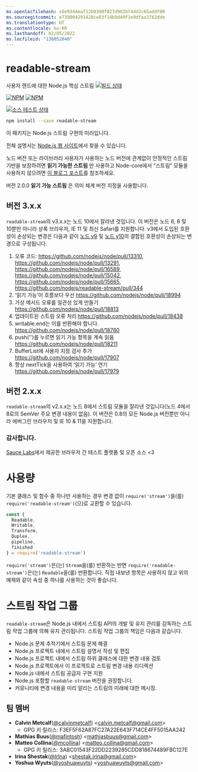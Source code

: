 ```yaml
---
ms.openlocfilehash: c6e9344eaf12b0398f027d903bf4dd2c65addf00
ms.sourcegitcommit: e739004291428ce83f14b9d49f1e9dfaa3762dde
ms.translationtype: HT
ms.contentlocale: ko-KR
ms.lasthandoff: 02/05/2022
ms.locfileid: "138052040"
---
```

# <a name="readable-stream"></a>readable-stream

사용자 랜드에 대한 Node.js 핵심 스트림 [![빌드 상태](https://travis-ci.com/nodejs/readable-stream.svg?branch=master)](https://travis-ci.com/nodejs/readable-stream)


[![NPM](https://nodei.co/npm/readable-stream.png?downloads=true&downloadRank=true)](https://nodei.co/npm/readable-stream/)
[![NPM](https://nodei.co/npm-dl/readable-stream.png?&months=6&height=3)](https://nodei.co/npm/readable-stream/)


[![소스 테스트 상태](https://saucelabs.com/browser-matrix/readabe-stream.svg)](https://saucelabs.com/u/readabe-stream)

```bash
npm install --save readable-stream
```

이 패키지는 Node.js 스트림 구현의 미러입니다.

전체 설명서는 [Node.js 웹 사이트](https://nodejs.org/dist/v10.19.0/docs/api/stream.html)에서 찾을 수 있습니다.

노드 버전 또는 라이브러리 사용자가 사용하는 노드 버전에 관계없이 안정적인 스트림 기반을 보장하려면 **읽기 가능한 스트림** 만 사용하고 Node-core에서 “스트림” 모듈을 사용하지 않으려면 [이 블로그 포스트](http://r.va.gg/2014/06/why-i-dont-use-nodes-core-stream-module.html)를 참조하세요. 

버전 2.0.0 **읽기 가능 스트림** 은 의미 체계 버전 지정을 사용합니다.

## <a name="version-3xx"></a>버전 3.x.x

`readable-stream`의 v3.x.x는 노드 10에서 잘라낸 것입니다. 이 버전은 노드 6, 8 및 10뿐만 아니라 상록 브라우저, IE 11 및 최신 Safari를 지원합니다. v3에서 도입된 호환성이 손상되는 변경은 다음과 같이 [노드 v9](https://nodejs.org/en/blog/release/v9.0.0/) 및 [노드 v10](https://nodejs.org/en/blog/release/v10.0.0/)의 결합된 호환성이 손상되는 변경으로 구성됩니다.

1. 오류 코드: https://github.com/nodejs/node/pull/13310, https://github.com/nodejs/node/pull/13291, https://github.com/nodejs/node/pull/16589, https://github.com/nodejs/node/pull/15042, https://github.com/nodejs/node/pull/15665, https://github.com/nodejs/readable-stream/pull/344
2. ‘읽기 가능’이 흐름보다 우선 https://github.com/nodejs/node/pull/18994
3. 가상 메서드 오류를 일관성 있게 만들기 https://github.com/nodejs/node/pull/18813
4. 업데이트된 스트림 오류 처리 https://github.com/nodejs/node/pull/18438
5. writable.end는 이를 반환해야 합니다.
   https://github.com/nodejs/node/pull/18780
6. push('')를 누르면 읽기 가능 항목을 계속 읽음 https://github.com/nodejs/node/pull/18211
7. BufferList에 사용자 지정 검사 추가 https://github.com/nodejs/node/pull/17907
8. 항상 nextTick을 사용하여 ‘읽기 가능’ 연기 https://github.com/nodejs/node/pull/17979

## <a name="version-2xx"></a>버전 2.x.x
`readable-stream`의 v2.x.x는 노드 8에서 스트림 모듈을 잘라낸 것입니다(노드 4에서 8로의 SemVer 주요 변경 내용이 없음). 이 버전은 0.8의 모든 Node.js 버전뿐만 아니라 에버그린 브라우저 및 IE 10 & 11을 지원합니다.

### <a name="big-thanks"></a>감사합니다.

[Sauce Labs][sauce]에서 제공한 브라우저 간 테스트 플랫폼 및 오픈 소스 <3

# <a name="usage"></a>사용량

기본 클래스 및 함수 중 하나만 사용하는 경우 변경 없이 `require('stream')`을(를) `require('readable-stream')`(으)로 교환할 수 있습니다.

```js
const {
  Readable,
  Writable,
  Transform,
  Duplex,
  pipeline,
  finished
} = require('readable-stream')
````

`require('stream')`은(는) `Stream`을(를) 반환하는 반면 `require('readable-stream')`은(는) `Readable`을(를) 반환합니다. 직접 내보낸 항목은 사용하지 않고 위의 예제와 같이 속성 중 하나를 사용하는 것이 좋습니다.

# <a name="streams-working-group"></a>스트림 작업 그룹

`readable-stream`은 Node.js 내에서 스트림 API의 개발 및 유지 관리를 감독하는 스트림 작업 그룹에 의해 유지 관리됩니다. 스트림 작업 그룹의 책임은 다음과 같습니다.

* Node.js 문제 추적기에서 스트림 문제 해결
* Node.js 프로젝트 내에서 스트림 설명서 작성 및 편집
* Node.js 프로젝트 내에서 스트림 하위 클래스에 대한 변경 내용 검토
* Node.js 프로젝트에서 이 프로젝트로 스트림 변경 내용 리디렉션
* Node.js 내에서 스트림 공급자 구현 지원
* Node.js 포함할 `readable-stream` 버전을 권장합니다.
* 커뮤니티에 변경 내용을 미리 알리는 스트림의 미래에 대한 메시징.

<a name="members"></a>
## <a name="team-members"></a>팀 멤버

* **Calvin Metcalf**([@calvinmetcalf](https://github.com/calvinmetcalf)) &lt;calvin.metcalf@gmail.com&gt;
  - GPG 키 릴리스: F3EF5F62A87FC27A22E643F714CE4FF5015AA242
* **Mathias Buus**([@mafintosh](https://github.com/mafintosh)) &lt;mathiasbuus@gmail.com&gt;
* **Matteo Collina**([@mcollina](https://github.com/mcollina)) &lt;matteo.collina@gmail.com&gt;
  - GPG 키 릴리스: 3ABC01543F22DD2239285CDD818674489FBC127E
* **Irina Shestak**([@lrlna](https://github.com/lrlna)) &lt;shestak.irina@gmail.com&gt;
* **Yoshua Wyuts**([@yoshuawuyts](https://github.com/yoshuawuyts)) &lt;yoshuawuyts@gmail.com&gt;

[sauce]: https://saucelabs.com
